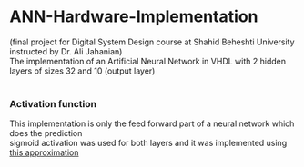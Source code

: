 # ANN-Hardware-Implementation
(final project for Digital System Design course at Shahid Beheshti University instructed by Dr. Ali Jahanian) <br>
The implementation of an Artificial Neural Network in VHDL with 2 hidden layers of sizes 32 and 10 (output layer) <br><br>

### Activation function
This implementation is only the feed forward part of a neural network which does the prediction <br>
sigmoid activation was used for both layers and it was implemented using [this approximation](https://mail.uotechnology.edu.iq/dep-eee/papers/Implementation%20of%20a%20Sigmoid%20Activation%20function%20for%20Neural%20N.pdf)
